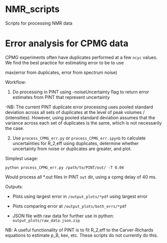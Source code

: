 # NMR_scripts
Scripts for processing NMR data

# Error analysis for CPMG data

CPMG experiments often have duplicates performed at a few `ncyc` values. We find the best practice for estimating error to be to use

max(error from duplicates, error from spectrum noise)

Workflow:

1. Do processing in PINT using -noiseUncertainty flag to return error estimates from PINT that represent uncertainty 

-NB: The current PINT duplicate error processing uses pooled standard deviation across all sets of duplicates at the level of peak volumes / (intensities). However, using pooled standard deviation assumes that the variance across each set of duplicates is the same, which is not necessarily the case.

2. Use `process_CPMG_err.py` or `process_CPMG_err.ipynb` to calculate uncertainties for R_2,eff using duplicates, determine whether uncertainty from noise or duplicates are greater, and plot.

Simplest usage:

`python process_CPMG_err.py /path/to/PINT/out/ -T 0.04`

Would process all *.out files in PINT `out` dir, using a cpmg delay of 40 ms.

Outputs:

- Plots using largest error in `/output_plots/*pdf` using largest error

- Plots comparing error at `/output_plots/both_errs/*pdf`

- JSON file with raw data for further use in python: `output_plots/raw_data.json.zip`

NB: A useful functionality of PINT is to fit R_2,eff to the Carver-Richards equations to estimate p_B, kex, etc. These scripts do not currently do this.
